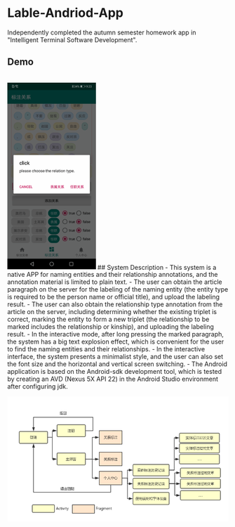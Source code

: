 # Lable-Andriod-App
Independently completed the autumn semester homework app in "Intelligent Terminal Software Development".

## Demo
</br>
<img width="40%" height="40%" src="img/demo.gif"/>
## System Description
- This system is a native APP for naming entities and their relationship annotations, and the annotation material is limited to plain text. 
- The user can obtain the article paragraph on the server for the labeling of the naming entity (the entity type is required to be the person name or official title), and upload the labeling result. 
- The user can also obtain the relationship type annotation from the article on the server, including determining whether the existing triplet is correct, marking the entity to form a new triplet (the relationship to be marked includes the relationship or kinship), and uploading the labeling result. 
- In the interactive mode, after long pressing the marked paragraph, the system has a big text explosion effect, which is convenient for the user to find the naming entities and their relationships. 
- In the interactive interface, the system presents a minimalist style, and the user can also set the font size and the horizontal and vertical screen switching.
- The Android application is based on the Android-sdk development tool, which is tested by creating an AVD (Nexus 5X API 22) in the Android Studio environment after configuring jdk.

![image](img/flowchat.png)

